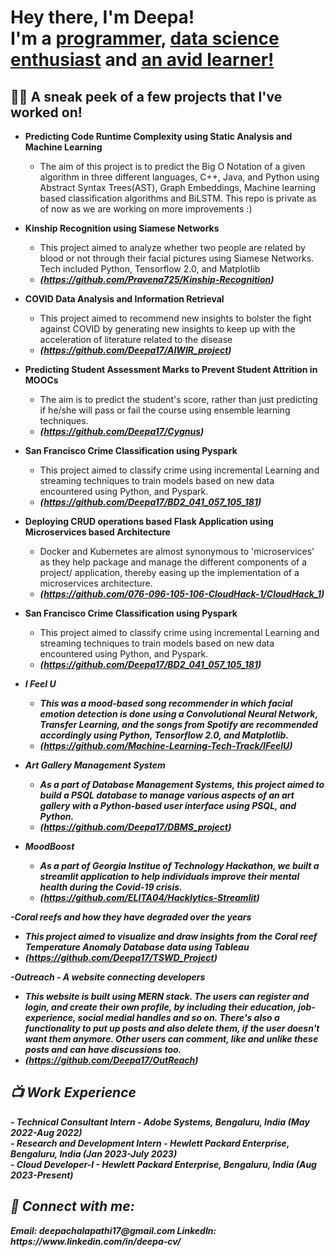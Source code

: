 <h1>Hey there, I'm Deepa! <br/> I'm a <a href="https://github.com/Deepa17">programmer</a>, 
  <a href="https://www.linkedin.com/in/deepa-cv/">data science enthusiast</a> and  
  <a href="https://www.linkedin.com/in/deepa-cv/"> an avid learner! </a> </h1>

<h2>👨‍💻 A sneak peek of a few projects that I've worked on!</h2>

- <b>Predicting Code Runtime Complexity using Static Analysis and Machine Learning</b>
  - The aim of this project is to predict the Big O Notation of a given algorithm in three different languages, C++, Java, and Python using Abstract Syntax Trees(AST), Graph Embeddings, Machine learning based classification algorithms and BiLSTM. This repo is private as of now as we are working on more improvements :)

- <b>Kinship Recognition using Siamese Networks</b>
  - This project aimed to analyze whether two people are related by blood or not through their facial pictures using Siamese Networks. Tech included Python, Tensorflow 2.0, and Matplotlib
  - <b><i> (https://github.com/Pravena725/Kinship-Recognition)</b></i>

- <b>COVID Data Analysis and Information Retrieval</b>
  - This project aimed to recommend new insights to bolster the fight against COVID by generating new insights to keep up with the acceleration of literature related to the disease
  - <b><i>(https://github.com/Deepa17/AIWIR_project)</b></i>
  
- <b>Predicting Student Assessment Marks to Prevent Student Attrition in MOOCs</b>
  - The aim is to predict the student's score, rather than just predicting if he/she will pass or fail the course using ensemble learning techniques.
  - <b><i> (https://github.com/Deepa17/Cygnus) </b></i>

- <b>San Francisco Crime Classification using Pyspark</b>
  - This project aimed to classify crime using incremental Learning and streaming techniques to train models based on new data encountered using Python, and Pyspark.
  - <b><i>(https://github.com/Deepa17/BD2_041_057_105_181) </b></i>

- <b>Deploying CRUD operations based Flask Application using Microservices based Architecture </b>
  - Docker and Kubernetes are almost synonymous to 'microservices' as they help package and manage the different components of a project/ application, thereby easing up the implementation of a microservices architecture.
  - <b><i> (https://github.com/076-096-105-106-CloudHack-1/CloudHack_1) </b></i>

- <b>San Francisco Crime Classification using Pyspark</b>
  - This project aimed to classify crime using incremental Learning and streaming techniques to train models based on new data encountered using Python, and Pyspark.
  - <b><i> (https://github.com/Deepa17/BD2_041_057_105_181)

- <b>I Feel U</b>
  - This was a mood-based song recommender in which facial emotion detection is done using a Convolutional Neural Network, Transfer Learning, and the songs from Spotify are recommended accordingly using Python, Tensorflow 2.0, and Matplotlib.
  - <b><i> (https://github.com/Machine-Learning-Tech-Track/IFeelU) </b></i>

- <b>Art Gallery Management System</b>
  - As a part of Database Management Systems, this project aimed to build a PSQL database to manage various aspects of an art gallery with a Python-based user interface using PSQL, and Python.
  - <b><i> (https://github.com/Deepa17/DBMS_project) </b></i>

- <b>MoodBoost</b>
  - As a part of Georgia Institue of Technology Hackathon,  we built a streamlit application to help individuals improve their mental health during the Covid-19 crisis.
  - <b><i> (https://github.com/ELITA04/Hacklytics-Streamlit) </b></i>

-<b>Coral reefs and how they have degraded over the years</b>
  - This project aimed to visualize and draw insights from the Coral reef Temperature Anomaly Database data using Tableau
  - <b><i> (https://github.com/Deepa17/TSWD_Project) </b></i>

-<b>Outreach - A website connecting developers </b>
  - This website is built using MERN stack. The users can register and login, and create their own profile, by including their education, job-experience, social medial handles and so on. There's also a functionality to put up posts and also delete them, if the user doesn't want them anymore. Other users can comment, like and unlike these posts and can have discussions too. 
  - <b><i> (https://github.com/Deepa17/OutReach) </b></i>

<h2>📺 Work Experience </h2>
- Technical Consultant Intern - Adobe Systems, Bengaluru, India (May 2022-Aug 2022) <br>
- Research and Development Intern - Hewlett Packard Enterprise, Bengaluru, India (Jan 2023-July 2023) <br>
- Cloud Developer-I - Hewlett Packard Enterprise, Bengaluru, India (Aug 2023-Present) <br>

<h2> 🤳 Connect with me:</h2>
<b> Email:</b> <i>deepachalapathi17@gmail.com</i>
<b> LinkedIn:</b> <i>https://www.linkedin.com/in/deepa-cv/</i>
